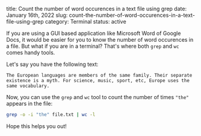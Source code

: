 title: Count the number of word occurences in a text file using grep
date: January 16th, 2022
slug: count-the-number-of-word-occurences-in-a-text-file-using-grep
category: Terminal
status: active

If you are using a GUI based application like Microsoft Word of Google Docs, it would be easier for you to know the number of word occurences in a file. But what if you are in a terminal? That's where both `grep` and `wc` comes handy tools.

Let's say you have the following text:

```text
The European languages are members of the same family. Their separate existence is a myth. For science, music, sport, etc, Europe uses the same vocabulary.
```

Now, you can use the `grep` and `wc` tool to count the number of times `"the"` appears in the file:

```bash
grep -o -i "the" file.txt | wc -l
```

Hope this helps you out!
